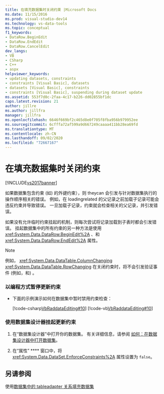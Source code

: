 ```yaml
---
title: 在填充数据集时关闭约束 |Microsoft Docs
ms.date: 11/15/2016
ms.prod: visual-studio-dev14
ms.technology: vs-data-tools
ms.topic: conceptual
f1_keywords:
- DataRow.BeginEdit
- DataRow.EndEdit
- DataRow.CancelEdit
dev_langs:
- VB
- CSharp
- C++
- aspx
helpviewer_keywords:
- updating datasets, constraints
- constraints [Visual Basic], datasets
- datasets [Visual Basic], constraints
- constraints [Visual Basic], suspending during dataset update
ms.assetid: 553f7d0c-2faa-4c17-b226-dd02855bf1dc
caps.latest.revision: 21
author: jillre
ms.author: jillfra
manager: jillfra
ms.openlocfilehash: 6646f669bf2c465d8e0f705f8fba956b979952ee
ms.sourcegitcommit: 6cfffa72af599a9d667249caaaa411bb28ea69fd
ms.translationtype: MT
ms.contentlocale: zh-CN
ms.lasthandoff: 09/02/2020
ms.locfileid: "72667167"
---
```

# <a name="turn-off-constraints-while-filling-a-dataset"></a>在填充数据集时关闭约束
[!INCLUDE[vs2017banner](../includes/vs2017banner.md)]

如果数据集包含约束 (如) 的外键约束），则 theycan 会引发与针对数据集执行的操作顺序相关的错误。 例如，在 loadingrelated 的父记录之前加载子记录可能会违反约束并导致错误。 一旦加载子记录，约束就会检查相关的父记录，并引发错误。

 如果没有允许临时约束挂起的机制，则每次尝试将记录加载到子表时都会引发错误。 挂起数据集中的所有约束的另一种方法是使用 <xref:System.Data.DataRow.BeginEdit%2A> 、和 <xref:System.Data.DataRow.EndEdit%2A> 属性。

> [!NOTE]
> 例如， <xref:System.Data.DataTable.ColumnChanging> <xref:System.Data.DataTable.RowChanging> 在关闭约束时，将不会引发验证事件 (例如，和) 。

### <a name="to-suspend-update-constraints-programmatically"></a>以编程方式暂停更新约束

- 下面的示例演示如何在数据集中暂时禁用约束检查：

     [!code-csharp[VbRaddataEditing#10](../snippets/csharp/VS_Snippets_VBCSharp/VbRaddataEditing/CS/Form1.cs#10)]
     [!code-vb[VbRaddataEditing#10](../snippets/visualbasic/VS_Snippets_VBCSharp/VbRaddataEditing/VB/Form1.vb#10)]

### <a name="to-suspend-update-constraints-using-the-dataset-designer"></a>使用数据集设计器挂起更新约束

1. 在“数据集设计器”中打开你的数据集。 有关详细信息，请参阅 [如何：在数据集设计器中打开数据集](https://msdn.microsoft.com/library/36fc266f-365b-42cb-aebb-c993dc2c47c3)。

2. 在“属性” **** 窗口中，将 <xref:System.Data.DataSet.EnforceConstraints%2A> 属性设置为 `false`。

## <a name="see-also"></a>另请参阅
 使用[数据集中](../data-tools/relationships-in-datasets.md)[的 tableadapter 关系填充数据集](../data-tools/fill-datasets-by-using-tableadapters.md)
